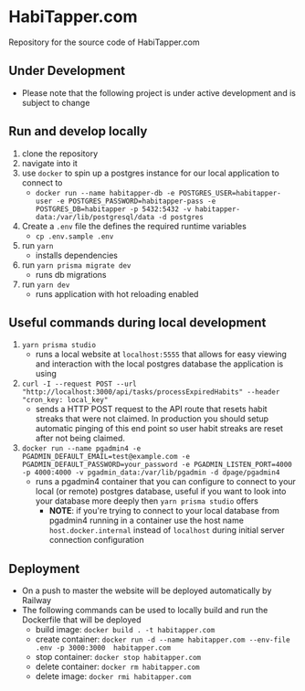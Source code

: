 # HabiTapper.com
Repository for the source code of HabiTapper.com

## Under Development
- Please note that the following project is under active development and is subject to change

## Run and develop locally
1. clone the repository
2. navigate into it 
3. use `docker` to spin up a postgres instance for our local application to connect to
    - `docker run --name habitapper-db -e POSTGRES_USER=habitapper-user -e POSTGRES_PASSWORD=habitapper-pass -e POSTGRES_DB=habitapper -p 5432:5432 -v habitapper-data:/var/lib/postgresql/data -d postgres`
4. Create a `.env` file the defines the required runtime variables
    - `cp .env.sample .env`
5. run `yarn`
    - installs dependencies
6. run `yarn prisma migrate dev`
    - runs db migrations
7. run `yarn dev`
    - runs application with hot reloading enabled

## Useful commands during local development
1. `yarn prisma studio`
    - runs a local website at `localhost:5555` that allows for easy viewing and interaction with the local postgres database the application is using
2. `curl -I --request POST --url "http://localhost:3000/api/tasks/processExpiredHabits" --header "cron_key: local_key"`
    - sends a HTTP POST request to the API route that resets habit streaks that were not claimed. In production you should setup automatic pinging of this end point so user habit streaks are reset after not being claimed.
3. `docker run --name pgadmin4 -e PGADMIN_DEFAULT_EMAIL=test@example.com -e PGADMIN_DEFAULT_PASSWORD=your_password -e PGADMIN_LISTEN_PORT=4000 -p 4000:4000 -v pgadmin_data:/var/lib/pgadmin -d dpage/pgadmin4`
    - runs a pgadmin4 container that you can configure to connect to your local (or remote) postgres database, useful if you want to look into your database more deeply then `yarn prisma studio` offers
        - **NOTE**: if you're trying to connect to your local database from pgadmin4 running in a container use the host name `host.docker.internal` instead of `localhost` during initial server connection configuration

## Deployment
- On a push to master the website will be deployed automatically by Railway
- The following commands can be used to locally build and run the Dockerfile that will be deployed
    - build image: `docker build . -t habitapper.com`
    - create container: `docker run -d --name habitapper.com --env-file .env -p 3000:3000  habitapper.com`
    - stop container: `docker stop habitapper.com`
    - delete container: `docker rm habitapper.com`
    - delete image: `docker rmi habitapper.com`
